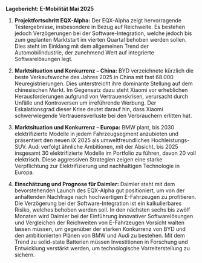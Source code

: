 **Lagebericht: E-Mobilität Mai 2025**

1. **Projektfortschritt EQX-Alpha:**
   Der EQX-Alpha zeigt hervorragende Testergebnisse, insbesondere in Bezug auf Reichweite. Es bestehen jedoch Verzögerungen bei der Software-Integration, welche jedoch bis zum geplanten Marktstart im vierten Quartal behoben werden sollen. Dies steht im Einklang mit dem allgemeinen Trend der Automobilindustrie, der zunehmend Wert auf integrierte Softwarelösungen legt.

2. **Marktsituation und Konkurrenz – China:**
   BYD verzeichnete kürzlich die beste Verkaufswoche des Jahres 2025 in China mit fast 68.000 Neuregistrierungen. Dies unterstreicht ihre dominante Stellung auf dem chinesischen Markt. Im Gegensatz dazu steht Xiaomi vor erheblichen Herausforderungen aufgrund von Vertrauenskrisen, verursacht durch Unfälle und Kontroversen um irreführende Werbung. Der Eskalationsgrad dieser Krise deutet darauf hin, dass Xiaomi schwerwiegende Vertrauensverluste bei den Verbrauchern erlitten hat.

3. **Marktsituation und Konkurrenz – Europa:**
   BMW plant, bis 2030 elektrifizierte Modelle in jedem Fahrzeugsegment anzubieten und präsentiert den neuen iX 2025 als umweltfreundliches Hochleistungs-SUV. Audi verfolgt ähnliche Ambitionen, mit der Absicht, bis 2025 insgesamt 30 elektrifizierte Modelle im Portfolio zu führen, davon 20 voll elektrisch. Diese aggressiven Strategien zeigen eine starke Verpflichtung zur Elektrifizierung und nachhaltigen Technologie in Europa.

4. **Einschätzung und Prognose für Daimler:**
   Daimler steht mit dem bevorstehenden Launch des EQX-Alpha gut positioniert, um von der anhaltenden Nachfrage nach hochwertigen E-Fahrzeugen zu profitieren. Die Verzögerung bei der Software-Integration ist ein kalkulierbares Risiko, welches behoben werden soll. In den nächsten sechs bis zwölf Monaten wird Daimler bei der Einführung innovativer Softwarelösungen und Vergleichen der Reichweiten von E-Fahrzeugen Vorsicht walten lassen müssen, um gegenüber der starken Konkurrenz von BYD und den ambitionierten Plänen von BMW und Audi zu bestehen. Mit dem Trend zu solid-state Batterien müssen Investitionen in Forschung und Entwicklung verstärkt werden, um technologische Vorreiterstellung zu sichern.